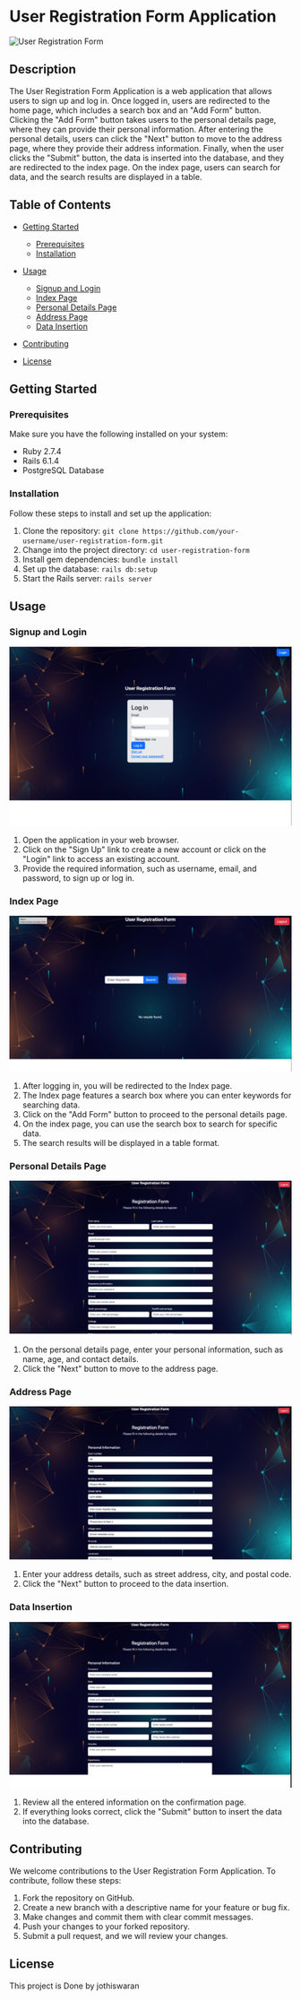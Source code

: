 # User Registration Form Application

![User Registration Form](output/index.page.png)

## Description

The User Registration Form Application is a web application that allows users to sign up and log in. Once logged in, users are redirected to the home page, which includes a search box and an "Add Form" button. Clicking the "Add Form" button takes users to the personal details page, where they can provide their personal information. After entering the personal details, users can click the "Next" button to move to the address page, where they provide their address information. Finally, when the user clicks the "Submit" button, the data is inserted into the database, and they are redirected to the index page. On the index page, users can search for data, and the search results are displayed in a table.

## Table of Contents

- [Getting Started](#getting-started)
  - [Prerequisites](#prerequisites)
  - [Installation](#installation)
- [Usage](#usage)
  - [Signup and Login](#signup-and-login)
  - [Index Page](#index-page)
  - [Personal Details Page](#personal-details-page)
  - [Address Page](#address-page)
  - [Data Insertion](#data-insertion)
 
- [Contributing](#contributing)
- [License](#license)

## Getting Started

### Prerequisites

Make sure you have the following installed on your system:

- Ruby 2.7.4
- Rails 6.1.4
- PostgreSQL Database

### Installation

Follow these steps to install and set up the application:

1. Clone the repository: `git clone https://github.com/your-username/user-registration-form.git`
2. Change into the project directory: `cd user-registration-form`
3. Install gem dependencies: `bundle install`
4. Set up the database: `rails db:setup`
5. Start the Rails server: `rails server`

## Usage

### Signup and Login

![Signup Page](output/login.png)

1. Open the application in your web browser.
2. Click on the "Sign Up" link to create a new account or click on the "Login" link to access an existing account.
3. Provide the required information, such as username, email, and password, to sign up or log in.

### Index Page

![Index Page](output/indexpage.png)

1. After logging in, you will be redirected to the Index page.
2. The Index page features a search box where you can enter keywords for searching data.
3. Click on the "Add Form" button to proceed to the personal details page.
4. On the index page, you can use the search box to search for specific data.
5. The search results will be displayed in a table format.

### Personal Details Page

![Personal Details Page](output/persona,.png)

1. On the personal details page, enter your personal information, such as name, age, and contact details.
2. Click the "Next" button to move to the address page.

### Address Page

![Address Page](output/addresss.png)

1. Enter your address details, such as street address, city, and postal code.
2. Click the "Next" button to proceed to the data insertion.

### Data Insertion

![Data Insertion](output/office.png)

1. Review all the entered information on the confirmation page.
2. If everything looks correct, click the "Submit" button to insert the data into the database.



## Contributing

We welcome contributions to the User Registration Form Application. To contribute, follow these steps:

1. Fork the repository on GitHub.
2. Create a new branch with a descriptive name for your feature or bug fix.
3. Make changes and commit them with clear commit messages.
4. Push your changes to your forked repository.
5. Submit a pull request, and we will review your changes.

## License

This project is Done by jothiswaran

